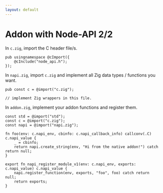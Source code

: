 ```yaml
---
layout: default
---
```


<h1>Addon with <span class="color:accent">Node-API</span> 2/2</h1>

<Transform scale="0.8">

In <code class="inline-code">c.zig</code>, import the C header file/s.

```zig
pub usingnamespace @cImport({
    @cInclude("node_api.h");
});
```

In <code class="inline-code">napi.zig</code>, import <code class="inline-code">c.zig</code> and implement all Zig data types / functions you want.

```zig
pub const c = @import("c.zig");

// implement Zig wrappers in this file.
```

In <code class="inline-code">addon.zig</code>, implement your addon functions and register them.

```zig
const std = @import("std");
const c = @import("c.zig");
const napi = @import("napi.zig");

fn foo(env: c.napi_env, cbinfo: c.napi_callback_info) callconv(.C) c.napi_value {
    _ = cbinfo;
    return napi.create_string(env, "Hi from the native addon!") catch return null;
}

export fn napi_register_module_v1(env: c.napi_env, exports: c.napi_value) c.napi_value {
    napi.register_function(env, exports, "foo", foo) catch return null;
    return exports;
}
```

</Transform>
